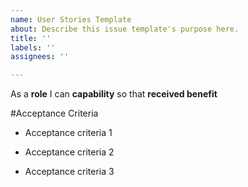 ```yaml
---
name: User Stories Template
about: Describe this issue template's purpose here.
title: ''
labels: ''
assignees: ''

---
```


As a **role** I can **capability** so that **received benefit**

#Acceptance Criteria

- Acceptance criteria 1

- Acceptance criteria 2

- Acceptance criteria 3
